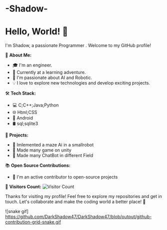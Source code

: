 # -Shadow-

# Hello, World! 👋

I'm Shadow, a passionate Programmer . Welcome to my GitHub profile!

🌱 **About Me:**
- 🎓 I'm an engineer.
- 💼 Currently at a learning adventure.
- 🚀 I'm passionate about AI and Robotic.
- 💡 I love to explore new technologies and develop exciting projects.

🛠️ **Tech Stack:**
- 💻 C;C++;Java;Python
- 🌐 Html;CSS
- 📱 Android
- 🛢️ sql;sqlite3
  

🚀 **Projects:**
- 🔗 Imlemented a maze Ai in a smallrobot
- 🔗 Made many game on unity 
- 🔗 Made many ChatBot in different Field



📚 **Open Source Contributions:**
- 🤝 I'm an active contributor to open-source projects



👀 **Visitors Count:**
![Visitor Count](https://profile-counter.glitch.me/yourusername/count.svg)


Thanks for visiting my profile! Feel free to explore my repositories and get in touch. Let's collaborate and make the coding world a better place! 🚀


![snake gif]
https://github.com/DarkShadow47/DarkShadow47/blob/output/github-contribution-grid-snake.gif

